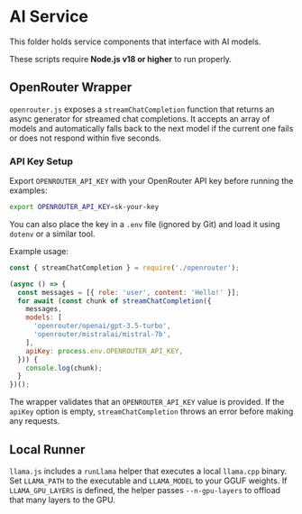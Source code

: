 # AI Service

This folder holds service components that interface with AI models.

These scripts require **Node.js v18 or higher** to run properly.

## OpenRouter Wrapper

`openrouter.js` exposes a `streamChatCompletion` function that returns an async generator for streamed chat completions. It accepts an array of models and automatically falls back to the next model if the current one fails or does not respond within five seconds.

### API Key Setup

Export `OPENROUTER_API_KEY` with your OpenRouter API key before running the examples:

```bash
export OPENROUTER_API_KEY=sk-your-key
```

You can also place the key in a `.env` file (ignored by Git) and load it using `dotenv` or a similar tool.

Example usage:

```javascript
const { streamChatCompletion } = require('./openrouter');

(async () => {
  const messages = [{ role: 'user', content: 'Hello!' }];
  for await (const chunk of streamChatCompletion({
    messages,
    models: [
      'openrouter/openai/gpt-3.5-turbo',
      'openrouter/mistralai/mistral-7b',
    ],
    apiKey: process.env.OPENROUTER_API_KEY,
  })) {
    console.log(chunk);
  }
})();
```

The wrapper validates that an `OPENROUTER_API_KEY` value is provided. If the `apiKey`
option is empty, `streamChatCompletion` throws an error before making any
requests.

## Local Runner

`llama.js` includes a `runLlama` helper that executes a local `llama.cpp` binary.
Set `LLAMA_PATH` to the executable and `LLAMA_MODEL` to your GGUF weights. If
`LLAMA_GPU_LAYERS` is defined, the helper passes `--n-gpu-layers` to offload that
many layers to the GPU.
